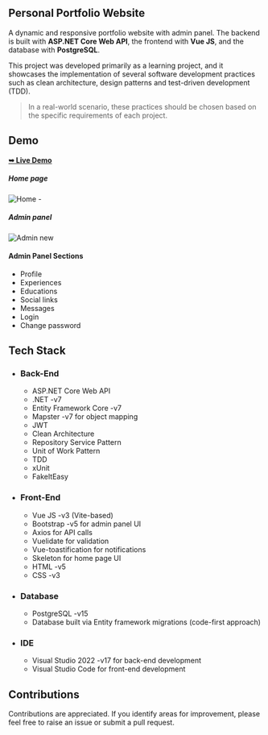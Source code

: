 <h2> Personal Portfolio Website  </h2>

A dynamic and responsive portfolio website with admin panel. The backend is built with **ASP.NET Core Web API**, the frontend with **Vue JS**, and the database with **PostgreSQL**.

This project was developed primarily as a learning project, and it showcases the implementation of several software development practices such as clean architecture, design patterns and test-driven development (TDD).

> In a real-world scenario, these practices should be chosen based on the specific requirements of each project.


 
<h2>Demo </h2>

<a href="https://sara-rasoulian.ir"><strong>➥ Live Demo</strong></a>

<h5>Home page</h5>

![Home -](https://github.com/SaraRasoulian/DotNet-Vue-Portfolio-Website/assets/51083712/b2872aeb-51c0-4452-8e6d-f7df9892b33c)

<h5>Admin panel</h5>

![Admin new](https://github.com/SaraRasoulian/DotNet-Vue-Portfolio-Website/assets/51083712/dbd59886-8985-4481-8e93-1dedbf5b2219)


<h4>Admin Panel Sections </h4>

* Profile
* Experiences
* Educations
* Social links
* Messages
* Login
* Change password


<h2>Tech Stack </h2>

- ###	Back-End
  -	ASP.NET Core Web API
  - .NET -v7
  - Entity Framework Core -v7
  - Mapster -v7 for object mapping
  - JWT
  - Clean Architecture
  - Repository Service Pattern
  - Unit of Work Pattern
  - TDD
  - xUnit
  - FakeItEasy

- ### Front-End 
  - Vue JS -v3 (Vite-based)
  - Bootstrap -v5 for admin panel UI
  - Axios for API calls
  - Vuelidate for validation
  - Vue-toastification for notifications
  - Skeleton for home page UI
  - HTML -v5
  - CSS -v3
 
- ### Database
  - PostgreSQL -v15
  - Database built via Entity framework migrations (code-first approach)
 
- ### IDE
  - Visual Studio 2022 -v17 for back-end development
  - Visual Studio Code for front-end development

<h2>Contributions </h2>
<p>Contributions are appreciated. If you identify areas for improvement, please feel free to raise an issue or submit a pull request.</p>

